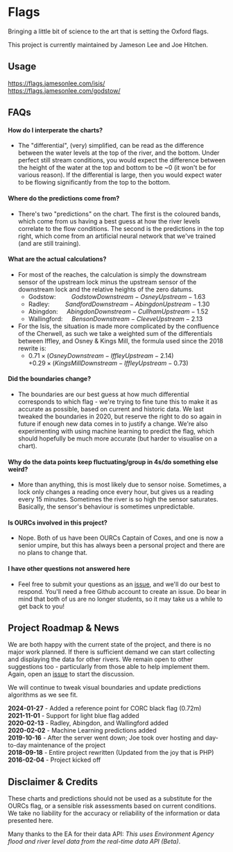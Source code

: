 # Flags

Bringing a little bit of science to the art that is setting the Oxford flags.  

This project is currently maintained by Jameson Lee and Joe Hitchen.

## Usage

https://flags.jamesonlee.com/isis/  
https://flags.jamesonlee.com/godstow/

## FAQs

#### How do I interperate the charts? 
* The "differential", (very) simplified, can be read as the difference between the water levels at the top of the river, and the bottom.  Under perfect still stream conditions, you would expect the difference between the height of the water at the top and bottom to be ~0 (it won't be for various reason).  If the differential is large, then you would expect water to be flowing significantly from the top to the bottom.

#### Where do the predictions come from?
* There's two "predictions" on the chart.  The first is the coloured bands, which come from us having a best guess at how the river levels correlate to the flow conditions.  The second is the predictions in the top right, which come from an artificial neural network that we've trained (and are still training).

#### What are the actual calculations?
* For most of the reaches, the calculation is simply the downstream sensor of the upstream lock minus the upstream sensor of the downstream lock and the relative heights of the zero datums.
  * Godstow:     $\qquad Godstow Downstream - Osney Upstream - 1.63$
  * Radley:      $\qquad Sandford Downstream - Abingdon Upstream - 1.30$
  * Abingdon:    $\quad Abingdon Downstream - Cullham Upstream - 1.52$
  * Wallingford: $\quad Benson Downstream - Cleeve Upstream - 2.13$
* For the Isis, the situation is made more complicated by the confluence of the Cherwell, as such we take a weighted sum of the differentials between Iffley, and Osney & Kings Mill, the formula used since the 2018 rewrite is:
  * $0.71 \times (Osney Downstream - Iffley Upstream - 2.14)$  
    $+ 0.29 \times (Kings Mill Downstream - Iffley Upstream - 0.73)$

#### Did the boundaries change? 
* The boundaries are our best guess at how much differential corresponds to which flag - we're trying to fine tune this to make it as accurate as possible, based on current and historic data.  We last tweaked the boundaries in 2020, but reserve the right to do so again in future if enough new data comes in to justify a change.  We're also experimenting with using machine learning to predict the flag, which should hopefully be much more accurate (but harder to visualise on a chart).

#### Why do the data points keep fluctuating/group in 4s/do something else weird? 
* More than anything, this is most likely due to sensor noise.  Sometimes, a lock only changes a reading once every hour, but gives us a reading every 15 minutes.  Sometimes the river is so high the sensor saturates.  Basically, the sensor's behaviour is sometimes unpredictable.

#### Is OURCs involved in this project? 
* Nope. Both of us have been OURCs Captain of Coxes, and one is now a senior umpire, but this has always been a personal project and there are no plans to change that.

#### I have other questions not answered here
* Feel free to submit your questions as an [issue](https://github.com/jamtholee/flags/issues/new), and we'll do our best to respond.  You'll need a free Github account to create an issue.  Do bear in mind that both of us are no longer students, so it may take us a while to get back to you!


## Project Roadmap & News
We are both happy with the current state of the project, and there is no major work planned.  If there is sufficient demand we can start collecting and displaying the data for other rivers.  We remain open to other suggestions too - particularly from those able to help implement them.  Again, open an [issue](https://github.com/jamtholee/flags/issues/new) to start the discussion.

We will continue to tweak visual boundaries and update predictions algorithms as we see fit.

**2024-01-27** - Added a reference point for CORC black flag (0.72m)  
**2021-11-01** - Support for light blue flag added  
**2020-02-13** - Radley, Abingdon, and Wallingford added  
**2020-02-02** - Machine Learning predictions added   
**2019-10-16** - After the server went down; Joe took over hosting and day-to-day maintenance of the project  
**2018-09-18** - Entire project rewritten (Updated from the joy that is PHP)  
**2016-02-04** - Project kicked off  

## Disclaimer & Credits
These charts and predictions should not be used as a substitute for the OURCs flag, or a sensible risk assessments based on current conditions.  We take no liability for the accuracy or reliability of the information or data presented here.

Many thanks to the EA for their data API: *This uses Environment Agency flood and river level data from the real-time data API (Beta)*.
